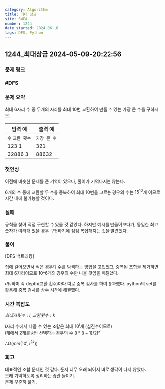 ```yaml
---
category: Algorithm
title: 최대 상금
site: SWEA
number: 1244
date_started: 2024.06.16
tags: DFS, Python
---
```

## 1244_최대상금 2024-05-09-20:22:56

### [문제 링크](https://swexpertacademy.com/main/code/problem/problemDetail.do?contestProbId=AV15Khn6AN0CFAYD)

### #DFS

### 문제 요약

최대 6자리 수 중 두개의 자리를 최대 10번 교환하여 만들 수 있는 가장 큰 수를 구하시오.
    
| 입력 예 | 출력 예 |
| --- | --- |
| `수` `교환 횟수`| `가장 큰 수` |
| 123 1 | 321 |
| 32886 3 | 88632 |

### 첫인상
이전에 비슷한 문제를 푼 기억이 있으나, 풀이가 기억나지는 않는다.  

6개의 수 중에 교환할 두 수를 중복하여 최대 10번을 고르는 경우의 수는 $15^{10}$개 이므로 시간 내에 불가능할 것이다.
  

### 실패
규칙을 찾아 직접 구현할 수 있을 것 같았다. 하지만 예시를 만들어보다가, 동일한 최고 숫자가 여러개 있을 경우 구현하기에 점점 복잡해지는 것을 발견했다.

### 풀이   

[DFS 백트래킹]  

집에 걸어오면서 적은 경우의 수를 탐색하는 방법을 고민했고, 중복된 조합을 제거하면 최대 6자리이므로 10^6개의 경우의 수만 나올 것임을 깨달았다.

*dfs*하며 각 depth(교환 횟수)마다 따로 중복 검사를 하여 통과했다. python의 set를 활용해 중복 검사를 상수 시간에 해결했다.

### 시간 복잡도
$최대 자릿수: l, 교환 횟수:k$

$l$자리 수에서 나올 수 있는 조합은 최대 $10^l$개 (십진수이므로)  
$l$개에서 2개를 $k$번 선택하는 경우의 수 $(l*(l-1)/2)^k$

$∴ O(min(10^l, {l^2}^k))$

### 회고
대표적인 조합 문제인 것 같다. 푼지 너무 오래 되어서 바로 생각이 나지 않았다.  
오래 기억하도록 정리하는 습관 들이기.  
문제 꾸준히 풀기.  
